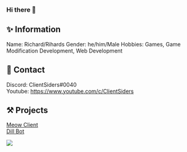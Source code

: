 ### Hi there 👋

## ✨ Information
Name: Richard/Rihards
Gender: he/him/Male
Hobbies: Games, Game Modification Development, Web Development

## 📱 Contact
Discord: ClientSiders#0040<br>
Youtube: https://www.youtube.com/c/ClientSiders<br>

## ⚒ Projects
[Meow Client](https://meowclient.club)<br>
[Dill Bot](https://discord.com/api/oauth2/authorize?client_id=821462938820935700&permissions=403995486295&scope=bot%20applications.commands)<br>

<img src="https://github-readme-stats.vercel.app/api?username=ClientSiderz&&show_icons=true&title_color=ffffff&icon_color=a750ce&text_color=ffffff&bg_color=3b0d58">

